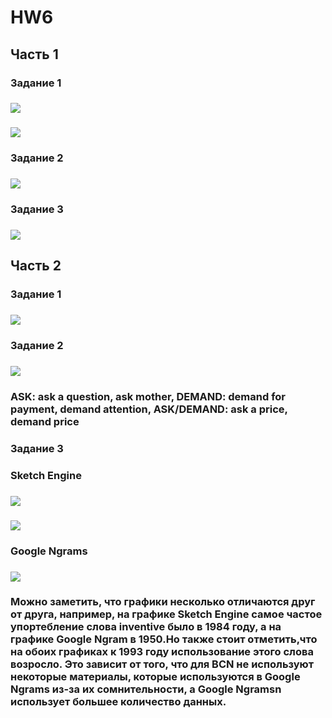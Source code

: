 # HW6
## Часть 1
### Задание 1
### ![](https://pp.userapi.com/c840325/v840325851/72c9c/iPXHvkS45kc.jpg)
### ![](https://sun9-4.userapi.com/c840535/v840535851/73cc9/-gWHON6LV0Q.jpg)
### Задание 2
### ![](https://pp.userapi.com/c824601/v824601851/10a89c/oOSfI_ujxEE.jpg)
### Задание 3
### ![](https://pp.userapi.com/c840025/v840025851/6316e/L68_J0dx3So.jpg)
## Часть 2
### Задание 1
### ![](https://pp.userapi.com/c846120/v846120113/20c3c/68jlvjyOIRw.jpg)
### Задание 2
### ![](https://pp.userapi.com/c831409/v831409113/ce253/vV4nBvSlDTs.jpg)
### ASK: ask a question, ask mother, DEMAND: demand for payment, demand attention, ASK/DEMAND: ask a price, demand price
### Задание 3
### Sketch Engine
### ![](https://pp.userapi.com/c845020/v845020113/2354e/extvsmdCpn0.jpg)
### ![](https://pp.userapi.com/c846522/v846522113/1e925/zVpX9pzFUho.jpg)
### Google Ngrams
### ![](https://pp.userapi.com/c846219/v846219113/1d86c/TPGRSCLLmDw.jpg)
### Можно заметить, что графики несколько отличаются друг от друга, например, на графике Sketch Engine самое частое упортебление слова inventive было в 1984 году, а на графике Google Ngram в 1950.Но также стоит отметить,что на обоих графиках к 1993 году использование этого слова возросло. Это зависит от того, что для BCN не используют некоторые материалы, которые используются в Google Ngrams из-за их сомнительности, а Google Ngramsn использует большее количество данных.
